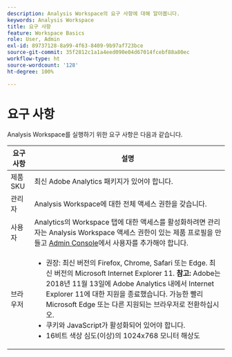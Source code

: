 ```yaml
---
description: Analysis Workspace의 요구 사항에 대해 알아봅니다.
keywords: Analysis Workspace
title: 요구 사항
feature: Workspace Basics
role: User, Admin
exl-id: 89737128-8a99-4f63-8409-9b97af723bce
source-git-commit: 35f2812c1a1a4eed090e04d67014fcebf88a80ec
workflow-type: ht
source-wordcount: '128'
ht-degree: 100%

---
```


# 요구 사항

Analysis Workspace를 실행하기 위한 요구 사항은 다음과 같습니다.

| 요구 사항 | 설명 |
|--- |--- |
| 제품 SKU | 최신 Adobe Analytics 패키지가 있어야 합니다. |
| 관리자 | Analysis Workspace에 대한 전체 액세스 권한을 갖습니다. |
| 사용자 | Analytics의 Workspace 탭에 대한 액세스를 활성화하려면 관리자는 Analysis Workspace 액세스 권한이 있는 제품 프로필을 만들고 [Admin Console](/help/admin/admin-console/permissions/product-profile.md)에서 사용자를 추가해야 합니다. |
| 브라우저 | <ul><li>권장: 최신 버전의 Firefox, Chrome, Safari 또는 Edge. 최신 버전의 Microsoft Internet Explorer 11. **참고:** Adobe는 2018년 11월 13일에 Adobe Analytics 내에서 Internet Explorer 11에 대한 지원을 종료했습니다. 가능한 빨리 Microsoft Edge 또는 다른 지원되는 브라우저로 전환하십시오.</li><li>쿠키와 JavaScript가 활성화되어 있어야 합니다.</li><li>16비트 색상 심도(이상)의 1024x768 모니터 해상도</li></ul> |
